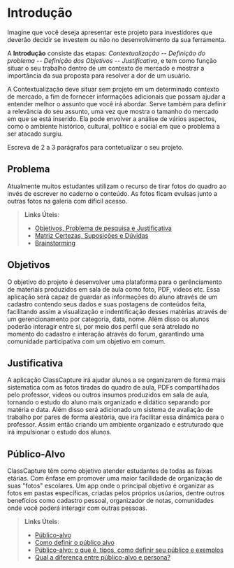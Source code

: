 # Introdução

Imagine que você deseja apresentar este projeto para investidores que deverão decidir se investem ou não no desenvolvimento da sua ferramenta.

A **Introdução** consiste das etapas: *Contextualização -- Definição do problema -- Definição dos Objetivos -- Justificativa*, e tem como função situar o seu trabalho dentro de um contexto de mercado e mostrar a importância da sua proposta para resolver a dor de um usuário.


A Contextualização deve situar sem projeto em um determinado contexto de mercado, a fim de fornecer informações adicionais que possam ajudar a entender melhor o assunto que você irá abordar. Serve também para definir a relevância do seu assunto, uma vez que mostra o tamanho do mercado em que se está inserido. Ela pode envolver a análise de vários aspectos, como o ambiente histórico, cultural, político e social em que o problema a ser atacado surgiu.

Escreva de 2 a 3 parágrafos para contetualizar o seu projeto.

## Problema

Atualmente muitos estudantes utilizam o recurso de tirar fotos do quadro ao invés de escrever no caderno o conteúdo. As fotos ficam evulsas junto a outras fotos na galeria com dificil acesso. 

> **Links Úteis**:
> - [Objetivos, Problema de pesquisa e Justificativa](https://medium.com/@versioparole/objetivos-problema-de-pesquisa-e-justificativa-c98c8233b9c3)
> - [Matriz Certezas, Suposições e Dúvidas](https://medium.com/educa%C3%A7%C3%A3o-fora-da-caixa/matriz-certezas-suposi%C3%A7%C3%B5es-e-d%C3%BAvidas-fa2263633655)
> - [Brainstorming](https://www.euax.com.br/2018/09/brainstorming/)

## Objetivos

O objetivo do projeto é desenvolver uma plataforma para o gerênciamento de materiais produzidos em sala de aula como foto, PDF, videos etc. Essa aplicação será capaz de guardar as informações do aluno através de um cadastro contendo seus dados e suas postagens de conteúdos feita, facilitando assim a visualização e indentificação desses matérias através de um gerencionamento por categoria, data, nome. Além disso os alunos poderão interagir entre si, por meio dos perfil que será atrelado no momento do cadastro e interação através do forum, garantindo uma comunidade participativa com um objetivo em comum.

## Justificativa

A aplicação ClassCapture irá ajudar alunos a se organizarem de forma mais sistematica com as fotos tiradas do quadro de aula, PDFs compartilhados pelo professor, videos ou outros insumos produzidos em sala de aula, tornando o estudo do aluno mais organizado e didático separando por matéria e data. Além disso será adicionado um sistema de avaliação de trabalho por pares de forma aleatôria, que ira facilitar essa dinâmica para o professor.
Assim então criando um ambiente organizado e estruturado que irá impulsionar o estudo dos alunos.

## Público-Alvo

ClassCapture têm como objetivo atender estudantes de todas as faixas etárias. Com ênfase em promover uma maior facilidade de organização de suas "fotos" escolares. Um app onde o principal objetivo é organizar as fotos em pastas específicas, criadas pelos próprios usúarios, dentre outros benefícios como cadastro pessoal, organizador de notas, comunidades onde você poderá interagir com outras pessoas.

> **Links Úteis**:
> - [Público-alvo](https://blog.hotmart.com/pt-br/publico-alvo/)
> - [Como definir o público alvo](https://exame.com/pme/5-dicas-essenciais-para-definir-o-publico-alvo-do-seu-negocio/)
> - [Público-alvo: o que é, tipos, como definir seu público e exemplos](https://klickpages.com.br/blog/publico-alvo-o-que-e/)
> - [Qual a diferença entre público-alvo e persona?](https://rockcontent.com/blog/diferenca-publico-alvo-e-persona/)
